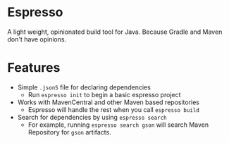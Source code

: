 # Espresso
A light weight, opinionated build tool for Java. Because Gradle and Maven don't have opinions.

# Features
* Simple `.json5` file for declaring dependencies
  * Run `espresso init` to begin a basic espresso project
* Works with MavenCentral and other Maven based repositories
  * Espresso will handle the rest when you call `espresso build`
* Search for dependencies by using `espresso search`
  * For example, running `espresso search gson` will search Maven Repository for `gson` artifacts. 